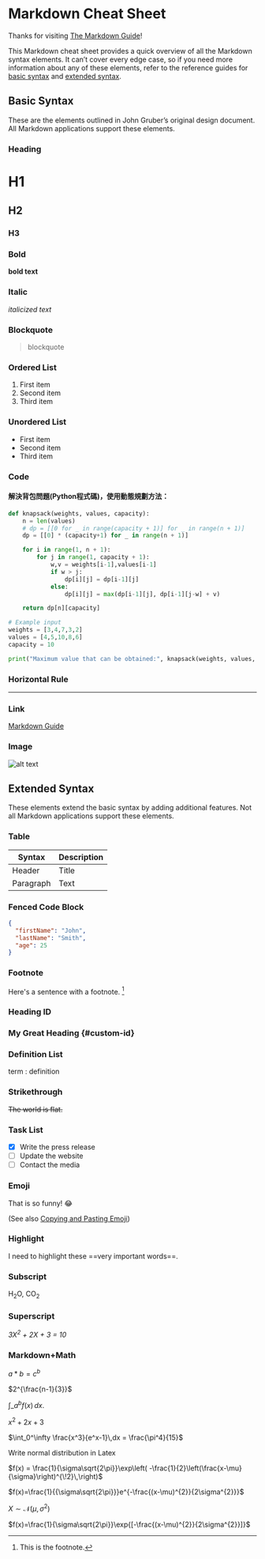 # Markdown Cheat Sheet

Thanks for visiting [The Markdown Guide](https://www.markdownguide.org)!

This Markdown cheat sheet provides a quick overview of all the Markdown syntax elements. It can’t cover every edge case, so if you need more information about any of these elements, refer to the reference guides for [basic syntax](https://www.markdownguide.org/basic-syntax/) and [extended syntax](https://www.markdownguide.org/extended-syntax/).

## Basic Syntax

These are the elements outlined in John Gruber’s original design document. All Markdown applications support these elements.

### Heading

# H1
## H2
### H3

### Bold

**bold text**

### Italic

*italicized text*

### Blockquote

> blockquote

### Ordered List

1. First item
2. Second item
3. Third item

### Unordered List

- First item
- Second item
- Third item

### Code

#### 解決背包問題(Python程式碼)，使用動態規劃方法：

```Python
def knapsack(weights, values, capacity):
    n = len(values)
    # dp = [[0 for _ in range(capacity + 1)] for _ in range(n + 1)]
    dp = [[0] * (capacity+1) for _ in range(n + 1)]

    for i in range(1, n + 1):
        for j in range(1, capacity + 1):
            w,v = weights[i-1],values[i-1]
            if w > j:
                dp[i][j] = dp[i-1][j]
            else:
                dp[i][j] = max(dp[i-1][j], dp[i-1][j-w] + v)

    return dp[n][capacity]

# Example input
weights = [3,4,7,3,2]
values = [4,5,10,8,6]
capacity = 10

print("Maximum value that can be obtained:", knapsack(weights, values, capacity))
```


### Horizontal Rule

---

### Link

[Markdown Guide](https://www.markdownguide.org)

### Image

![alt text](https://www.markdownguide.org/assets/images/tux.png)

## Extended Syntax

These elements extend the basic syntax by adding additional features. Not all Markdown applications support these elements.

### Table

| Syntax | Description |
| ----------- | ----------- |
| Header | Title |
| Paragraph | Text |

### Fenced Code Block

```JSON
{
  "firstName": "John",
  "lastName": "Smith",
  "age": 25
}
```

### Footnote

Here's a sentence with a footnote. [^1]

[^1]: This is the footnote.

### Heading ID

### My Great Heading {#custom-id}

### Definition List

term
: definition

### Strikethrough

~~The world is flat.~~

### Task List

- [x] Write the press release
- [ ] Update the website
- [ ] Contact the media

### Emoji

That is so funny! :joy:

(See also [Copying and Pasting Emoji](https://www.markdownguide.org/extended-syntax/#copying-and-pasting-emoji))

### Highlight

I need to highlight these ==very important words==.

### Subscript

H<sub>2</sub>O, CO<sub>2</sub>

### Superscript

*3X<sup>2</sup> + 2X + 3 = 10*

### Markdown+Math
$a * b = c ^ b$

$2^{\frac{n-1}{3}}$

$\int\_a^b f(x)\,dx.$

$x^2+2x+3$ 

$\int_0^\infty \frac{x^3}{e^x-1}\,dx = \frac{\pi^4}{15}$

Write normal distribution in Latex

$f(x) = \frac{1}{\sigma\sqrt{2\pi}}\exp\left( -\frac{1}{2}\left(\frac{x-\mu}{\sigma}\right)^{\!2}\,\right)$

$f(x)=\frac{1}{{\sigma\sqrt{2\pi}}}e^{-\frac{(x-\mu)^{2}}{2\sigma^{2}}}$

$X \sim \mathcal{N}(\mu,\sigma^2)$

$f(x)=\frac{1}{\sigma\sqrt{2\pi}}\exp{[-\frac{(x-\mu)^{2}}{2\sigma^{2}}]}$

